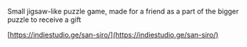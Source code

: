 Small jigsaw-like puzzle game, made for a friend as a part of the bigger puzzle to receive a gift

[https://indiestudio.ge/san-siro/](https://indiestudio.ge/san-siro/)
